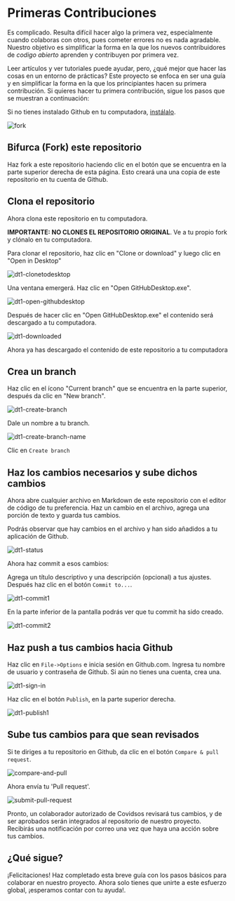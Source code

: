 # Primeras Contribuciones

Es complicado. Resulta difícil hacer algo la primera vez, especialmente cuando colaboras con otros, pues cometer errores no es nada agradable. Nuestro objetivo es simplificar la forma en la que los nuevos contribuidores de _codigo abierto_ aprenden y contribuyen por primera vez.

Leer artículos y ver tutoriales puede ayudar, pero, ¿qué mejor que hacer las cosas en un entorno de prácticas? Este proyecto se enfoca en ser una guía y en simplificar la forma en la que los principiantes hacen su primera contribución. Si quieres hacer tu primera contribución, sigue los pasos que se muestran a continuación:

Si no tienes instalado Github en tu computadora, [instálalo](https://desktop.github.com/). 

![fork](./img/fork.png)

## Bifurca (Fork) este repositorio

Haz fork a este repositorio haciendo clic en el botón que se encuentra en la parte superior derecha de esta página. Esto creará una una copia de este repositorio en tu cuenta de Github.

## Clona el repositorio

Ahora clona este repositorio en tu computadora.

**IMPORTANTE: NO CLONES EL REPOSITORIO ORIGINAL**. Ve a tu propio fork y clónalo en tu computadora.

Para clonar el repositorio, haz clic en "Clone or download" y luego clic en "Open in Desktop"

![dt1-clonetodesktop](./img/dt1-clonetodesktop.png)

Una ventana emergerá. Haz clic en "Open GitHubDesktop.exe".

![dt1-open-githubdesktop](./img/dt1-open-githubdesktop.png)

Después de hacer clic en "Open GitHubDesktop.exe" el contenido será descargado a tu computadora.

![dt1-downloaded](./img/dt1-downloaded.png)

Ahora ya has descargado el contenido de este repositorio a tu computadora

## Crea un branch

Haz clic en el ícono "Current branch" que se encuentra en la parte superior, después da clic en "New branch".

![dt1-create-branch](./img/dt1-create-branch.png)

Dale un nombre a tu branch.

![dt1-create-branch-name](./img/dt1-create-branch-name.png)

Clic en `Create branch`

## Haz los cambios necesarios y sube dichos cambios

Ahora abre cualquier archivo en Markdown de este repositorio con el editor de código de tu preferencia. Haz un cambio en el archivo, agrega una porción de texto y guarda tus cambios.

Podrás observar que hay cambios en el archivo y han sido añadidos a tu aplicación de Github.

![dt1-status](./img/dt1-status.png)

Ahora haz commit a esos cambios:

Agrega un título descriptivo y una descripción (opcional) a tus ajustes. Después haz clic en el botón `Commit to...`.

![dt1-commit1](./img/dt1-commit1.png)

En la parte inferior de la pantalla podrás ver que tu commit ha sido creado.

![dt1-commit2](./img/dt1-commit2.png)

## Haz push a tus cambios hacia Github

Haz clic en `File->Options` e inicia sesión en Github.com. Ingresa tu nombre de usuario y contraseña de Github. Si aún no tienes una cuenta, crea una.

![dt1-sign-in](./img/dt1-sign-in.png)

Haz clic en el botón `Publish`, en la parte superior derecha.

![dt1-publish1](./img/dt1-publish1.png)

## Sube tus cambios para que sean revisados

Si te diriges a tu repositorio en Github, da clic en el botón `Compare & pull request`.

![compare-and-pull](./img/compare-and-pull.png)

Ahora envía tu 'Pull request'.

![submit-pull-request](./img/submit-pull-request.png)

Pronto, un colaborador autorizado de Covidsos revisará tus cambios, y de ser aprobados serán integrados al repositorio de nuestro proyecto. Recibirás una notificación por correo una vez que haya una acción sobre tus cambios.

## ¿Qué sigue?

¡Felicitaciones! Haz completado esta breve guía con los pasos básicos para colaborar en nuestro proyecto. Ahora solo tienes que unirte a este esfuerzo global, ¡esperamos contar con tu ayuda!.


